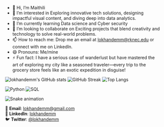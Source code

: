 - 👋 Hi, I’m Maithili
- 👀 I’m interested in Exploring innovative tech solutions, designing impactful visual content, and diving deep into data analytics.
- 🌱 I’m currently learning Data science and Cyber security
- 💞️ I’m looking to collaborate on Exciting projects that blend creativity and technology to solve real-world problems.
- 📫 How to reach me: Drop me an email at lokhandemm@rknec.edu or connect with me on LinkedIn.
- 😄 Pronouns: Me/mine
- ⚡ Fun fact: I have a serious case of wanderlust but have mastered the art of exploring my city like a seasoned traveler—every trip to the grocery store feels like an exotic expedition in disguise!

<!---
lokhandemm/lokhandemm is a ✨ special ✨ repository because its `README.md` (this file) appears on your GitHub profile.
You can click the Preview link to take a look at your changes.
--->
![lokhandemm's GitHub stats](https://github-readme-stats.vercel.app/api?username=lokhandemm&show_icons=true&theme=radical&card_width=450)
![GitHub Streak](https://github-readme-streak-stats.herokuapp.com/?user=lokhandemm&theme=radical&card_width=450)
![Top Langs](https://github-readme-stats.vercel.app/api/top-langs/?username=lokhandemm&layout=compact&theme=radical)


![Python](https://img.shields.io/badge/Python-3776AB?style=for-the-badge&logo=python&logoColor=white)
![SQL](https://img.shields.io/badge/SQL-F7DF1E?style=for-the-badge&logo=javascript&logoColor=black)

![Snake animation](https://github.com/lokhandemm/lokhandemm/blob/output/github-contribution-grid-snake.svg)


📩 **Email**: lokhandemm@gmail.com  
💼 **LinkedIn**: [lokhandemm](https://linkedin.com/in/lokhandemm)  
🐦 **Twitter**: [@lokhandemm](https://twitter.com/lokhandemm)  
